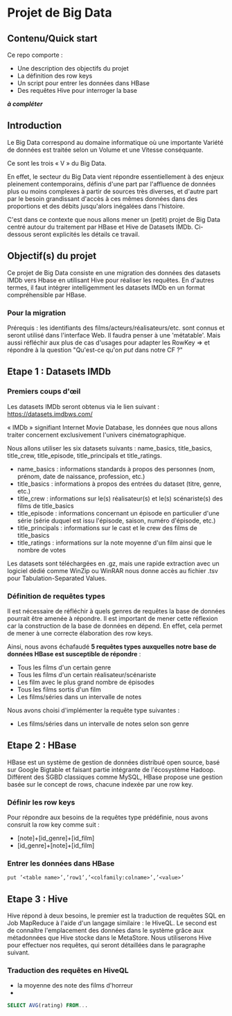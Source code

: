# Projet de Big Data
## Contenu/Quick start
Ce repo comporte :
- Une description des objectifs du projet
- La définition des row keys
- Un script pour entrer les données dans HBase
- Des requêtes Hive pour interroger la base

***à compléter***

## Introduction
Le Big Data correspond au domaine informatique où une importante Variété de données est traitée selon un Volume et une Vitesse conséquante.

Ce sont les trois « V » du Big Data.

En effet, le secteur du Big Data vient répondre essentiellement à des enjeux pleinement contemporains, définis d'une part par l'affluence de données plus ou moins complexes à partir de sources très diverses, et d'autre part par le besoin grandissant d'accès à ces mêmes données dans des proportions et des débits jusqu'alors inégalées dans l'histoire.

C'est dans ce contexte que nous allons mener un (petit) projet de Big Data centré autour du traitement par HBase et Hive de Datasets IMDb. Ci-dessous seront explicités les détails ce travail.

## Objectif(s) du projet
Ce projet de Big Data consiste en une migration des données des datasets IMDb vers Hbase en utilisant Hive pour réaliser les requêtes. En d'autres termes, il faut intégrer intelligemment les datasets IMDb en un format compréhensible par HBase.

### Pour la migration
Prérequis : les identifiants des films/acteurs/réalisateurs/etc. sont connus et seront utilisé dans l'interface Web.
Il faudra penser à une 'métatable'. 
Mais aussi réfléchir aux plus de cas d'usages pour adapter les RowKey => et répondre à la question "Qu'est-ce qu'on _put_ dans notre CF ?"

## Etape 1 : Datasets IMDb
### Premiers coups d'œil
Les datasets IMDb seront obtenus via le lien suivant : https://datasets.imdbws.com/

« IMDb » signifiant Internet Movie Database, les données que nous allons traiter concernent exclusivement l'univers cinématographique.

Nous allons utiliser les six datasets suivants : name_basics, title_basics, title_crew, title_episode, title_principals et title_ratings.

- name_basics : informations standards à propos des personnes (nom, prénom, date de naissance, profession, etc.)
- title_basics : informations à propos des entrées du dataset (titre, genre, etc.)
- title_crew : informations sur le(s) réalisateur(s) et le(s) scénariste(s) des films de title_basics
- title_episode : informations concernant un épisode en particulier d'une série (série duquel est issu l'épisode, saison, numéro d'épisode, etc.)
- title_principals : informations sur le cast et le crew des films de title_basics
- title_ratings : informations sur la note moyenne d'un film ainsi que le nombre de votes

Les datasets sont téléchargées en .gz, mais une rapide extraction avec un logiciel dédié comme WinZip ou WinRAR nous donne accès au fichier .tsv pour Tabulation-Separated Values.

### Définition de requêtes types
Il est nécessaire de réfléchir à quels genres de requêtes la base de données pourrait être amenée à répondre. Il est important de mener cette réflexion car la construction de la base de données en dépend. En effet, cela permet de mener à une correcte élaboration des row keys.

Ainsi, nous avons échafaudé **5 requêtes types auxquelles notre base de données HBase est susceptible de répondre** :
- Tous les films d'un certain genre
- Tous les films d'un certain réalisateur/scénariste
- Les film avec le plus grand nombre de épisodes
- Tous les films sortis d'un film
- Les films/séries dans un intervalle de notes

Nous avons choisi d'implémenter la requête type suivantes :
- Les films/séries dans un intervalle de notes selon son genre 

## Etape 2 : HBase
HBase est un système de gestion de données distribué open source, basé sur Google Bigtable et faisant partie intégrante de l'écosystème Hadoop. Différent des SGBD classiques comme MySQL, HBase propose une gestion basée sur le concept de rows, chacune indexée par une row key.

### Définir les row keys
Pour répondre aux besoins de la requêtes type prédéfinie, nous avons consruit la row key comme suit :
- [note]+[id_genre]+[id_film]
- [id_genre]+[note]+[id_film]

### Entrer les données dans HBase

```
put ’<table name>’,’row1’,’<colfamily:colname>’,’<value>’
```


## Etape 3 : Hive
Hive répond à deux besoins, le premier est la traduction de requêtes SQL en Job MapReduce à l'aide d'un langage similaire : le HiveQL.
Le second est de connaître l'emplacement des données dans le système grâce aux métadonnées que Hive stocke dans le MetaStore.
Nous utiliserons Hive pour effectuer nos requêtes, qui seront détaillées dans le paragraphe suivant.
### Traduction des requêtes en HiveQL

- la moyenne des note des films d'horreur
- 
```SQL
SELECT AVG(rating) FROM...
```

